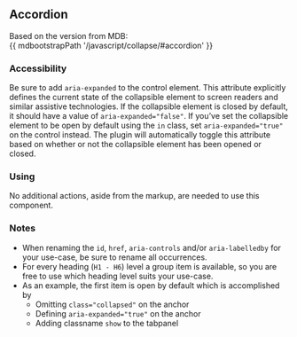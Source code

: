 ## Accordion

Based on the version from MDB:<br>
{{ mdbootstrapPath '/javascript/collapse/#accordion' }}

### Accessibility

Be sure to add `aria-expanded` to the control element. This attribute explicitly defines the current state of the collapsible element to screen readers and similar assistive technologies. If the collapsible element is closed by default, it should have a value of `aria-expanded="false"`. If you’ve set the collapsible element to be open by default using the `in` class, set `aria-expanded="true"` on the control instead. The plugin will automatically toggle this attribute based on whether or not the collapsible element has been opened or closed.

### Using

No additional actions, aside from the markup, are needed to use this component.

### Notes

* When renaming the `id`, `href`, `aria-controls` and/or `aria-labelledby` for your use-case, be sure to rename all occurrences.
* For every heading (`H1 - H6`) level a group item is available, so you are free to use which heading level suits your use-case.
* As an example, the first item is open by default which is accomplished by
  * Omitting `class="collapsed"` on the anchor
  * Defining `aria-expanded="true"` on the anchor
  * Adding classname `show` to the tabpanel